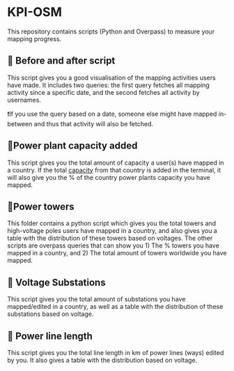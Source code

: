 # KPI-OSM
This repository contains scripts (Python and Overpass) to measure your mapping progress.

## 🔄 Before and after script
This script gives you a good visualisation of the mapping activities users have made. 
It includes two queries: the first query fetches all mapping activity since a specific date, and the second fetches all activity by usernames.

❗If you use the query based on a date, someone else might have mapped in-between and thus that activity will also be fetched.

## 🔋Power plant capacity added
This script gives you the total amount of capacity a user(s) have mapped in a country. If the total [capacity](https://openinframap.org/stats)  from that country is added in the terminal, it will also give you the % of the country power plants capacity you have mapped.

## 🗼Power towers
This folder contains a python script which gives you the total towers and high-voltage poles users have mapped in a country, and also gives you a table with the distribution of these towers based on voltages. The other scripts are overpass queries that can show you 1) The % towers you have mapped in a country, and 2) The total amount of towers worldwide you have mapped.

## 🔌 Voltage Substations
This script gives you the total amount of substations you have mapped/edited in a country, as well as a table with the distribution of these substations based on voltage.

## :straight_ruler: Power line length
This script gives you the total line length in km of power lines (ways) edited by you. It also gives a table with the distribution based on voltage.



